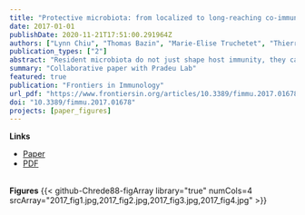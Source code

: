 ```yaml
---
title: "Protective microbiota: from localized to long-reaching co-immunity"
date: 2017-01-01
publishDate: 2020-11-21T17:51:00.291964Z
authors: ["Lynn Chiu", "Thomas Bazin", "Marie-Elise Truchetet", "Thierry Schaeverbeke", "Laurence Delhaes", "Thomas Pradeu"]
publication_types: ["2"]
abstract: "Resident microbiota do not just shape host immunity, they can also contribute to host protection against pathogens and infectious diseases. Previous reviews of the protective roles of the microbiota have focused exclusively on colonization resistance localized within a microenvironment. This review shows that the protection against pathogens also involves the mitigation of pathogenic impact without eliminating the pathogens (i.e., “disease tolerance”) and the containment of microorganisms to prevent pathogenic spread. Protective microorganisms can have an impact beyond their niche, interfering with the entry, establishment, growth, and spread of pathogenic microorganisms. More fundamentally, we propose a series of conceptual clarifications in support of the idea of a “co-immunity”, where an organism is protected by both its own immune system and components of its microbiota."
summary: "Collaborative paper with Pradeu Lab"
featured: true
publication: "Frontiers in Immunology"
url_pdf: "https://www.frontiersin.org/articles/10.3389/fimmu.2017.01678/pdf"
doi: "10.3389/fimmu.2017.01678"
projects: [paper_figures]
---
```

**Links**
- [Paper](https://www.frontiersin.org/article/10.3389/fimmu.2017.01678)
- [PDF](https://www.frontiersin.org/articles/10.3389/fimmu.2017.01678/pdf)
<br><br>

**Figures**
{{< github-Chrede88-figArray library="true" numCols=4 srcArray="2017_fig1.jpg,2017_fig2.jpg,2017_fig3.jpg,2017_fig4.jpg" >}}

<script type="text/javascript" src="https://d1bxh8uas1mnw7.cloudfront.net/assets/embed.js"></script><div class="altmetric-embed" data-badge-type="donut" data-altmetric-id="30109113"></div>
